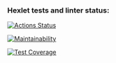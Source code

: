 ### Hexlet tests and linter status:
[![Actions Status](https://github.com/aleksPOE/python-project-49/actions/workflows/hexlet-check.yml/badge.svg)](https://github.com/aleksPOE/python-project-49/actions)

[![Maintainability](https://api.codeclimate.com/v1/badges/9b8ebb1f942dfc1c3331/maintainability)](https://codeclimate.com/github/aleksPOE/python-project-49/maintainability)

[![Test Coverage](https://api.codeclimate.com/v1/badges/9b8ebb1f942dfc1c3331/test_coverage)](https://codeclimate.com/github/aleksPOE/python-project-49/test_coverage)

<script src="https://asciinema.org/a/u5x45oKR0mYZRR6S7hzeMJ0LF.js" id="asciicast-u5x45oKR0mYZRR6S7hzeMJ0LF" async="true"></script>

<script src="https://asciinema.org/a/fJSxjQEO8q9n1SoDD7dh9RFa9.js" id="asciicast-fJSxjQEO8q9n1SoDD7dh9RFa9" async="true"></script>

<script src="https://asciinema.org/a/y60gfJQal9rv2KRI9mY6NlQ9A.js" id="asciicast-y60gfJQal9rv2KRI9mY6NlQ9A" async="true"></script>